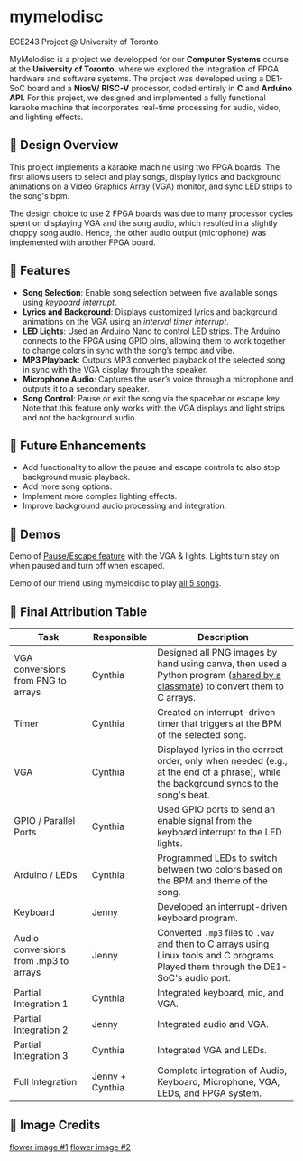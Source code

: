 # mymelodisc
ECE243 Project @ University of Toronto

MyMelodisc is a project we developped for our **Computer Systems** course at the **University of Toronto**, where we explored the integration of FPGA hardware and software systems. The project was developed using a DE1-SoC board and a **NiosV/ RISC-V** processor, coded entirely in **C** and **Arduino API**. For this project, we designed and implemented a fully functional karaoke machine that incorporates real-time processing for audio, video, and lighting effects.

## 📃 Design Overview

This project implements a karaoke machine using two FPGA boards. The first allows users to select and play songs, display lyrics and background animations on a Video Graphics Array (VGA) monitor, and sync LED strips to the song's bpm. 

The design choice to use 2 FPGA boards was due to many processor cycles spent on displaying VGA and the song audio, which resulted in a slightly choppy song audio. Hence, the other audio output (microphone) was implemented with another FPGA board.

## 🎤 Features
- **Song Selection**: Enable song selection between five available songs using *keyboard interrupt*.
- **Lyrics and Background**: Displays customized lyrics and background animations on the VGA using an *interval timer interrupt*.
- **LED Lights**: Used an Arduino Nano to control LED strips. The Arduino connects to the FPGA using GPIO pins, allowing them to work together to change colors in sync with the song’s tempo and vibe.
- **MP3 Playback**: Outputs MP3 converted playback of the selected song in sync with the VGA display through the speaker.
- **Microphone Audio**: Captures the user’s voice through a microphone and outputs it to a secondary speaker.
- **Song Control**: Pause or exit the song via the spacebar or escape key. Note that this feature only works with the VGA displays and light strips and not the background audio.
  
## 🔮 Future Enhancements
- Add functionality to allow the pause and escape controls to also stop background music playback.
- Add more song options.
- Implement more complex lighting effects.
- Improve background audio processing and integration.

## 🎥 Demos

Demo of [Pause/Escape feature](https://youtube.com/shorts/BSLlZOSv11Q?si=11OxYApMmXR5o_40) with the VGA & lights. Lights turn stay on when paused and turn off when escaped. 

Demo of our friend using mymelodisc to play [all 5 songs](https://youtu.be/GxU2Z60IDpA?si=Vk7T57-SlDIf4bSX).

## 👥 Final Attribution Table

| **Task**                                | **Responsible**       | **Description**                                                                                                                                             |
|----------------------------------------|------------------------|-------------------------------------------------------------------------------------------------------------------------------------------------------------|
| VGA conversions from PNG to arrays     | Cynthia                | Designed all PNG images by hand using canva, then used a Python program ([shared by a classmate](https://github.com/Ken-2511/ECE243_ImageConverter)) to convert them to C arrays.             |
| Timer                                  | Cynthia                | Created an interrupt-driven timer that triggers at the BPM of the selected song.                                                                            |
| VGA                                    | Cynthia                | Displayed lyrics in the correct order, only when needed (e.g., at the end of a phrase), while the background syncs to the song's beat.                      |
| GPIO / Parallel Ports                  | Cynthia                | Used GPIO ports to send an enable signal from the keyboard interrupt to the LED lights.                                                                     |
| Arduino / LEDs                         | Cynthia                | Programmed LEDs to switch between two colors based on the BPM and theme of the song.                                                                        |
| Keyboard                               | Jenny                  | Developed an interrupt-driven keyboard program.                                                                                                              |
| Audio conversions from .mp3 to arrays  | Jenny                  | Converted `.mp3` files to `.wav` and then to C arrays using Linux tools and C programs. Played them through the DE1-SoC's audio port.                        |
| Partial Integration 1                  | Cynthia                | Integrated keyboard, mic, and VGA.                                                                                                                           |
| Partial Integration 2                  | Jenny                  | Integrated audio and VGA.                                                                                                                                    |
| Partial Integration 3                  | Cynthia                | Integrated VGA and LEDs.                                                                                                                                    |
| Full Integration                       | Jenny + Cynthia        | Complete integration of Audio, Keyboard, Microphone, VGA, LEDs, and FPGA system.                                                                            |

## 💐 Image Credits

[flower image #1](https://www.instagram.com/fleur_chezmoi?utm_source=ig_web_button_share_sheet&igsh=ZDNlZDc0MzIxNw==)
[flower image #2](https://www.xiaohongshu.com/user/profile/55a0ff19f5a2635114b99e43?xsec_token=YB8KSKKPGknIfseGtVtoqS7FgAWd8K3NdLTYIKm5AnAzY=&xsec_source=app_share&xhsshare=CopyLink&appuid=6674c9bc0000000007005505&apptime=1743966751&share_id=1d58b22ab26044d491c0091c6262950b)
